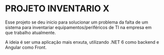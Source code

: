 # PROJETO INVENTARIO X  

Esse projeto se deu inicio para solucionar um problema da falta de um sistema para inventariar equipamentos/periféricos de TI na empresa em que trabalho atualmente.

A ideia é ser uma aplicação mais enxuta, utilizando .NET 6 como backend e Angular como Front.
